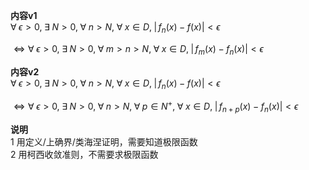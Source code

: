 **内容v1**  
$\forall\;\epsilon>0,\;\exists\;N>0,\;\forall\;n>N,\;\forall\;x\in D,\;|\,f_n(x)-f(x)|<\epsilon$  
  
$\iff\forall\;\epsilon>0,\;\exists\;N>0,\;\forall\;m>n>N,\;\forall\;x\in D,\;|\,f_m(x)-f_n(x)|<\epsilon$  
  
**内容v2**  
$\forall\;\epsilon>0,\;\exists\;N>0,\;\forall\;n>N,\;\forall\;x\in D,\;|\,f_n(x)-f(x)|<\epsilon$  
  
$\iff\forall\;\epsilon>0,\;\exists\;N>0,\;\forall\;n>N,\;\forall\;p\in N^+,\;\forall\;x\in D,\;|\,f_{n+p}(x)-f_n(x)|<\epsilon$  
  
**说明**  
1 用定义/上确界/类海涅证明，需要知道极限函数  
2 用柯西收敛准则，不需要求极限函数  
